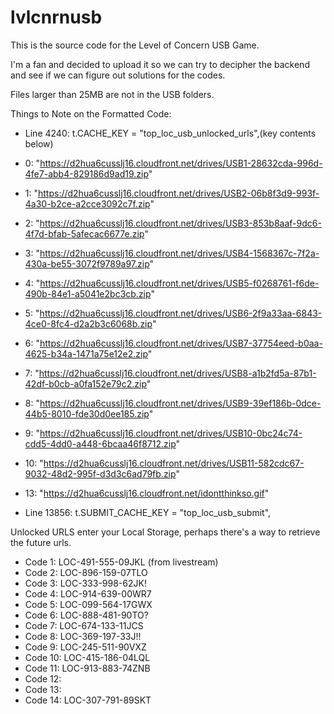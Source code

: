 # lvlcnrnusb
This is the source code for the Level of Concern USB Game. 

I'm a fan and decided to upload it so we can try to decipher the backend and see if we can figure out solutions for the codes.

Files larger than 25MB are not in the USB folders.

Things to Note on the Formatted Code:
- Line 4240: t.CACHE_KEY = "top_loc_usb_unlocked_urls",(key contents below)
- 0: "https://d2hua6cusslj16.cloudfront.net/drives/USB1-28632cda-996d-4fe7-abb4-829186d9ad19.zip"
- 1: "https://d2hua6cusslj16.cloudfront.net/drives/USB2-06b8f3d9-993f-4a30-b2ce-a2cce3092c7f.zip"
- 2: "https://d2hua6cusslj16.cloudfront.net/drives/USB3-853b8aaf-9dc6-4f7d-bfab-5afecac6677e.zip"
- 3: "https://d2hua6cusslj16.cloudfront.net/drives/USB4-1568367c-7f2a-430a-be55-3072f9789a97.zip"
- 4: "https://d2hua6cusslj16.cloudfront.net/drives/USB5-f0268761-f6de-490b-84e1-a5041e2bc3cb.zip"
- 5: "https://d2hua6cusslj16.cloudfront.net/drives/USB6-2f9a33aa-6843-4ce0-8fc4-d2a2b3c6068b.zip"
- 6: "https://d2hua6cusslj16.cloudfront.net/drives/USB7-37754eed-b0aa-4625-b34a-1471a75e12e2.zip"
- 7: "https://d2hua6cusslj16.cloudfront.net/drives/USB8-a1b2fd5a-87b1-42df-b0cb-a0fa152e79c2.zip"
- 8: "https://d2hua6cusslj16.cloudfront.net/drives/USB9-39ef186b-0dce-44b5-8010-fde30d0ee185.zip"
- 9: "https://d2hua6cusslj16.cloudfront.net/drives/USB10-0bc24c74-cdd5-4dd0-a448-6bcaa46f8712.zip"
- 10: "https://d2hua6cusslj16.cloudfront.net/drives/USB11-582cdc67-9032-48d2-995f-d3d3c6ad79fb.zip"
- 13: "https://d2hua6cusslj16.cloudfront.net/idontthinkso.gif"

- Line 13856: t.SUBMIT_CACHE_KEY = "top_loc_usb_submit",

Unlocked URLS enter your Local Storage, perhaps there's a way to retrieve the future urls.

- Code 1: LOC-491-555-09JKL (from livestream)
- Code 2: LOC-896-159-07TLO
- Code 3: LOC-333-998-62JK!
- Code 4: LOC-914-639-00WR7
- Code 5: LOC-099-564-17GWX
- Code 6: LOC-888-481-90TO?
- Code 7: LOC-674-133-11JCS
- Code 8: LOC-369-197-33J!!
- Code 9: LOC-245-511-90VXZ
- Code 10: LOC-415-186-04LQL
- Code 11: LOC-913-883-74ZNB
- Code 12:
- Code 13: 
- Code 14: LOC-307-791-89SKT

